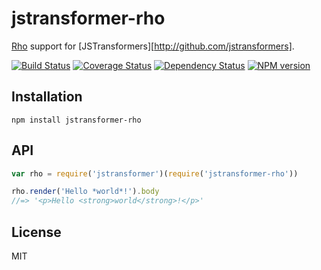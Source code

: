 # jstransformer-rho

[Rho](https://github.com/inca/rho) support for [JSTransformers][http://github.com/jstransformers].

[![Build Status](https://img.shields.io/travis/jstransformers/jstransformer-rho/master.svg)](https://travis-ci.org/jstransformers/jstransformer-rho)
[![Coverage Status](https://img.shields.io/codecov/c/github/jstransformers/jstransformer-rho/master.svg)](https://codecov.io/gh/jstransformers/jstransformer-rho)
[![Dependency Status](https://img.shields.io/david/jstransformers/jstransformer-rho/master.svg)](http://david-dm.org/jstransformers/jstransformer-rho)
[![NPM version](https://img.shields.io/npm/v/jstransformer-rho.svg)](https://www.npmjs.org/package/jstransformer-rho)

## Installation

    npm install jstransformer-rho

## API

```js
var rho = require('jstransformer')(require('jstransformer-rho'))

rho.render('Hello *world*!').body
//=> '<p>Hello <strong>world</strong>!</p>'
```

## License

MIT
